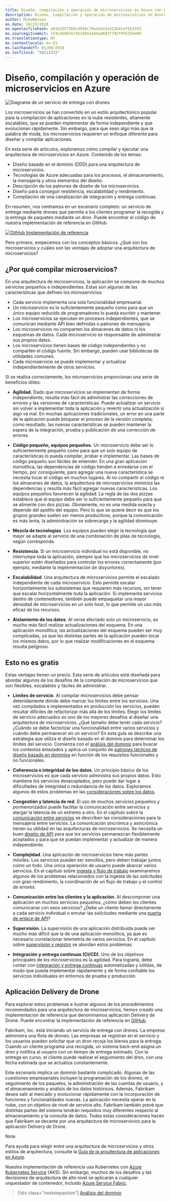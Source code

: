 ```yaml
---
title: Diseño, compilación y operación de microservicios en Azure con Kubernetes
description: Diseño, compilación y operación de microservicios en Azure
author: MikeWasson
ms.date: 10/23/2018
ms.openlocfilehash: a91b335738dc4958c79a4ab43a512b4cef5b3783
ms.sourcegitcommit: 1f4cdb08fe73b1956e164ad692f792f9f635b409
ms.translationtype: HT
ms.contentlocale: es-ES
ms.lasthandoff: 01/08/2019
ms.locfileid: "54113372"
---
```

# <a name="designing-building-and-operating-microservices-on-azure"></a>Diseño, compilación y operación de microservicios en Azure

![Diagrama de un servicio de entrega con drones](./images/drone.svg)

Los microservicios se han convertido en un estilo arquitectónico popular para la compilación de aplicaciones en la nube resistentes, altamente escalables, que se pueden implementar de forma independiente y que evolucionan rápidamente. Sin embargo, para que sean algo más que la palabra de moda, los microservicios requieren un enfoque diferente para diseñar y compilar aplicaciones.

En esta serie de artículos, exploramos cómo compilar y ejecutar una arquitectura de microservicios en Azure. Contenido de los temas:

- Diseño basado en el dominio (DDD) para una arquitectura de microservicios.
- Tecnologías de Azure adecuadas para los procesos, el almacenamiento, la mensajería y otros elementos del diseño.
- Descripción de los patrones de diseño de los microservicios.
- Diseño para conseguir resistencia, escalabilidad y rendimiento.
- Compilación de una canalización de integración y entrega continuas.

En resumen, nos centramos en un escenario completo: un servicio de entrega mediante drones que permite a los clientes programar la recogida y la entrega de paquetes mediante un dron. Puede encontrar el código de nuestra implementación de referencia en GitHub

[![GitHub](../_images/github.png) Implementación de referencia][drone-ri]

Pero primero, empecemos con los conceptos básicos. ¿Qué son los microservicios y cuáles son las ventajas de adoptar una arquitectura de microservicios?

<!-- markdownlint-disable MD026 -->

## <a name="why-build-microservices"></a>¿Por qué compilar microservicios?

<!-- markdownlint-enable MD026 -->

En una arquitectura de microservicios, la aplicación se compone de muchos servicios pequeños e independientes. Estas son algunas de las características que definen los microservicios:

- Cada servicio implementa una sola funcionalidad empresarial.
- Un microservicio es lo suficientemente pequeño como para que un único equipo reducido de programadores lo pueda escribir y mantener.
- Los microservicios se ejecutan en procesos independientes, que se comunican mediante API bien definidas o patrones de mensajería.
- Los microservicios no comparten los almacenes de datos ni los esquemas de datos. Cada microservicio es responsable de administrar sus propios datos.
- Los microservicios tienen bases de código independientes y no comparten el código fuente. Sin embargo, pueden usar bibliotecas de utilidades comunes.
- Cada microservicio se puede implementar y actualizar independientemente de otros servicios.

Si se realiza correctamente, los microservicios proporcionan una serie de beneficios útiles:

- **Agilidad.** Dado que microservicios se implementan de forma independiente, resulta más fácil de administrar las correcciones de errores y las versiones de características. Puede actualizar un servicio sin volver a implementar toda la aplicación y revertir una actualización si algo va mal. En muchas aplicaciones tradicionales, un error en una parte de la aplicación puede bloquear el proceso de la versión completa; como resultado, las nuevas características se pueden mantener la espera de la integración, prueba y publicación de una corrección de errores.

- **Código pequeño, equipos pequeños.** Un microservicio debe ser lo suficientemente pequeño como para que un solo equipo de características lo pueda compilar, probar e implementar. Las bases de código pequeño son fáciles de entender. En una gran aplicación monolítica, las dependencias de código tienden a enredarse con el tiempo, por consiguiente, para agregar una nueva característica se necesita tocar el código en muchos lugares. Al no compartir el código ni los almacenes de datos, la arquitectura de microservicios minimiza las dependencias y resulta más fácil agregar nuevas características. Los equipos pequeños favorecen la agilidad. La regla de las dos pizzas establece que el equipo debe ser lo suficientemente pequeño para que se alimente con dos pizzas. Obviamente, no es una medida exacta y depende del apetito del equipo. Pero lo que se quiere decir es que los grupos grandes suelen ser menos productivos, porque la comunicación es más lenta, la administración se sobrecarga y la agilidad disminuye.

- **Mezcla de tecnologías**. Los equipos pueden elegir la tecnología que mejor se adapte al servicio de una combinación de pilas de tecnología, según corresponda.

- **Resistencia**. Si un microservicio individual no está disponible, no interrumpe toda la aplicación, siempre que los microservicios de nivel superior estén diseñados para controlar los errores correctamente (por ejemplo, mediante la implementación de disyuntores).

- **Escalabilidad**. Una arquitectura de microservicios permite el escalado independiente de cada microservicio. Esto permite escalar horizontalmente los subsistemas que requieren más recursos, sin tener que escalar horizontalmente toda la aplicación. Si implementa servicios dentro de contenedores, también puede empaquetar una mayor densidad de microservicios en un solo host, lo que permite un uso más eficaz de los recursos.

- **Aislamiento de los datos**. Al verse afectado solo un microservicio, es mucho más fácil realizar actualizaciones del esquema. En una aplicación monolítica, las actualizaciones del esquema pueden ser muy complicadas, ya que las distintas partes de la aplicación pueden tocar los mismos datos, por lo que realizar modificaciones en el esquema resulta peligroso.

## <a name="no-free-lunch"></a>Esto no es gratis

Estas ventajas tienen un precio. Esta serie de artículos está diseñada para abordar algunos de los desafíos de la compilación de microservicios que son flexibles, escalables y fáciles de administrar.

- **Límites de servicio**. Al compilar microservicios debe pensar detenidamente dónde debe marcar los límites entre los servicios. Una vez compilados e implementados en producción los servicios, pueden resultar difíciles de refactorizar más allá de los límites. Elegir los límites de servicio adecuados es uno de los mayores desafíos al diseñar una arquitectura de microservicios. ¿Qué tamaño debe tener cada servicio? ¿Cuándo se debe factorizar una funcionalidad entre varios servicios y cuándo debe permanecer en un servicio? En esta guía se describe una estrategia que utiliza el diseño basado en el dominio para determinar los límites del servicio. Comienza con el [análisis del dominio](./domain-analysis.md) para buscar los contextos enlazados y aplica un conjunto de [patrones tácticos de diseño basado en dominios](./microservice-boundaries.md) en función de los requisitos funcionales y no funcionales.

- **Coherencia e integridad de los datos**. Un principio básico de los microservicios es que cada servicio administra sus propios datos. Esto mantiene los servicios desacoplados, pero puede dar lugar a dificultades de integridad o redundancia de los datos. Exploramos algunos de estos problemas en las [consideraciones sobre los datos](./data-considerations.md).

- **Congestión y latencia de red**. El uso de muchos servicios pequeños y pormenorizados puede facilitar la comunicación entre servicios y alargar la latencia de un extremo a otro. En el capítulo sobre la [comunicación entre servicios](./interservice-communication.md) se describen las consideraciones para la mensajería entre servicios. La comunicación sincrónica y asincrónica tienen su utilidad en las arquitecturas de microservicios. Se necesita un buen [diseño de API](./api-design.md) para que los servicios permanezcan flexiblemente acoplados y para que se puedan implementar y actualizar de manera independiente.

- **Complejidad**. Una aplicación de microservicios tiene más partes móviles. Los servicios pueden ser sencillos, pero deben trabajar juntos como un todo. Una única operación de usuario puede abarcar varios servicios. En el capítulo sobre [ingesta y flujo de trabajo](./ingestion-workflow.md) examinaremos algunos de los problemas relacionados con la ingesta de las solicitudes con gran rendimiento, la coordinación de un flujo de trabajo y el control de errores.

- **Comunicación entre los clientes y la aplicación.**  Al descomponer una aplicación en muchos servicios pequeños, ¿cómo deben los clientes comunicarse con esos servicios? ¿Debe un cliente llamar directamente a cada servicio individual o enrutar las solicitudes mediante una [puerta de enlace de API](./gateway.md)?

- **Supervisión**. La supervisión de una aplicación distribuida puede ser mucho más difícil que la de una aplicación monolítica, ya que es necesario correlacionar telemetría de varios servicios. En el capítulo sobre [supervisión y registro](./logging-monitoring.md) se abordan estos problemas.

- **Integración y entrega continuas (CI/CD)**. Uno de los objetivos principales de los microservicios es la agilidad. Para lograrla, debe contar con [integración y entrega continuas](./ci-cd.md) automatizadas y sólidas, de modo que pueda implementar rápidamente y de forma confiable los servicios individuales en entornos de prueba y producción.

## <a name="the-drone-delivery-application"></a>Aplicación Delivery de Drone

Para explorar estos problemas e ilustrar algunos de los procedimientos recomendados para una arquitectura de microservicios, hemos creado una implementación de referencia que denominamos aplicación Delivery de Drone. Puede encontrar la implementación de referencia en [GitHub][drone-ri].

Fabrikam, Inc. está iniciando un servicio de entrega con drones. La empresa administra una flota de drones. Las empresas se registran en el servicio y los usuarios pueden solicitar que un dron recoja los bienes para la entrega. Cuando un cliente programa una recogida, un sistema back-end asigna un dron y notifica al usuario con un tiempo de entrega estimado. Con la entrega en curso, el cliente puede realizar el seguimiento del dron, con una fecha estimada que se actualiza constantemente.

Este escenario implica un dominio bastante complicado. Algunas de las cuestiones empresariales incluyen la programación de los drones, el seguimiento de los paquetes, la administración de las cuentas de usuario, y el almacenamiento y análisis de los datos históricos. Además, Fabrikam desea salir al mercado y evolucionar rápidamente con la incorporación de funciones y funcionalidades nuevas. La aplicación necesita operar en la nube, con un objetivo de nivel de servicio alto. Fabrikam también prevé que distintas partes del sistema tendrán requisitos muy diferentes respecto al almacenamiento y la consulta de datos. Todas estas consideraciones hacen que Fabrikam se decante por una arquitectura de microservicios para la aplicación Delivery de Drone.

> [!NOTE]
> Para ayuda para elegir entre una arquitectura de microservicios y otros estilos de arquitectura, consulte la [Guía de la arquitectura de aplicaciones en Azure](../guide/index.md).

Nuestra implementación de referencia usa Kubernetes con [Azure Kubernetes Service](/azure/aks/) (AKS). Sin embargo, muchos de los desafíos y las decisiones de arquitectura de alto nivel se aplicarán a cualquier orquestador de contenedor, incluido [Azure Service Fabric](/azure/service-fabric/).

> [!div class="nextstepaction"]
> [Análisis del dominio](./domain-analysis.md)

<!-- links -->

[drone-ri]: https://github.com/mspnp/microservices-reference-implementation
